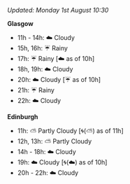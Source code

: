 *Updated: Monday 1st August 10:30*

**Glasgow**

* 11h - 14h: :cloud: Cloudy
* 15h, 16h: :umbrella: Rainy
* 17h: :umbrella: Rainy [:cloud: as of 10h]
* 18h, 19h: :cloud: Cloudy
* 20h: :cloud: Cloudy [:umbrella: as of 10h]
* 21h: :umbrella: Rainy
* 22h: :cloud: Cloudy

**Edinburgh**

* 11h: :partly_sunny: Partly Cloudy [:cyclone:(:partly_sunny:) as of 11h]
* 12h, 13h: :partly_sunny: Partly Cloudy
* 14h - 18h: :cloud: Cloudy
* 19h: :cloud: Cloudy [:cyclone:(:cloud:) as of 10h]
* 20h - 22h: :cloud: Cloudy
